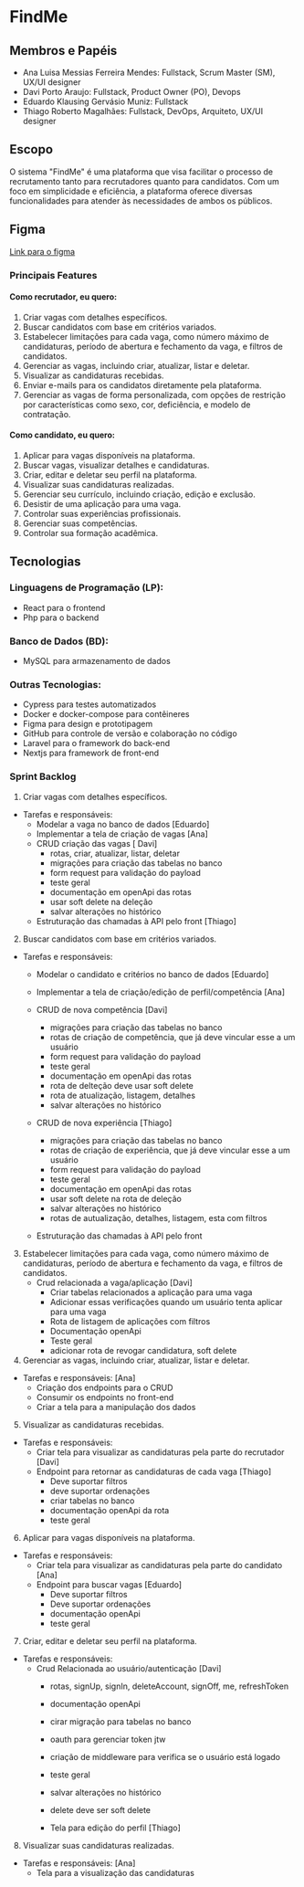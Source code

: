 # FindMe

## Membros e Papéis
- Ana Luisa Messias Ferreira Mendes: Fullstack, Scrum Master (SM), UX/UI designer
- Davi Porto Araujo: Fullstack, Product Owner (PO), Devops
- Eduardo Klausing Gervásio Muniz: Fullstack
- Thiago Roberto Magalhães: Fullstack, DevOps, Arquiteto, UX/UI designer

## Escopo
O sistema "FindMe" é uma plataforma que visa facilitar o processo de recrutamento tanto para recrutadores quanto para candidatos. Com um foco em simplicidade e eficiência, a plataforma oferece diversas funcionalidades para atender às necessidades de ambos os públicos.

## Figma

[Link para o figma](https://www.figma.com/file/9E03uUlkhs4tlAyjkWmJHx/FindMe?type=design&node-id=202%3A2&mode=design&t=viZ9WwJ73szRuBgV-1)

### Principais Features
#### Como recrutador, eu quero:
1. Criar vagas com detalhes específicos.
2. Buscar candidatos com base em critérios variados.
3. Estabelecer limitações para cada vaga, como número máximo de candidaturas, período de abertura e fechamento da vaga, e filtros de candidatos.
4. Gerenciar as vagas, incluindo criar, atualizar, listar e deletar.
5. Visualizar as candidaturas recebidas.
6. Enviar e-mails para os candidatos diretamente pela plataforma.
7. Gerenciar as vagas de forma personalizada, com opções de restrição por características como sexo, cor, deficiência, e modelo de contratação.

#### Como candidato, eu quero:
1. Aplicar para vagas disponíveis na plataforma.
2. Buscar vagas, visualizar detalhes e candidaturas.
3. Criar, editar e deletar seu perfil na plataforma.
4. Visualizar suas candidaturas realizadas.
5. Gerenciar seu currículo, incluindo criação, edição e exclusão.
6. Desistir de uma aplicação para uma vaga.
7. Controlar suas experiências profissionais.
8. Gerenciar suas competências.
9. Controlar sua formação acadêmica.

## Tecnologias
### Linguagens de Programação (LP):
- React para o frontend
- Php para o backend

### Banco de Dados (BD):
- MySQL para armazenamento de dados

### Outras Tecnologias:
- Cypress para testes automatizados
- Docker e docker-compose para contêineres
- Figma para design e prototipagem
- GitHub para controle de versão e colaboração no código
- Laravel para o framework do back-end
- Nextjs para framework de front-end

### Sprint Backlog
1. Criar vagas com detalhes específicos.
 - Tarefas e responsáveis:
     - Modelar a vaga no banco de dados [Eduardo]
     - Implementar a tela de criação de vagas [Ana]
     -  CRUD criação das vagas [ Davi]
        - rotas, criar, atualizar, listar, deletar
        - migrações para criação das tabelas no banco
        - form request para validação do payload
        - teste geral 
        - documentação em openApi das rotas
        - usar soft delete na deleção 
        - salvar alterações no histórico
     - Estruturação das chamadas à API pelo front [Thiago]

2. Buscar candidatos com base em critérios variados.
  - Tarefas e responsáveis:
     - Modelar o candidato e critérios no banco de dados [Eduardo]
     - Implementar a tela de criação/edição de perfil/competência [Ana]

     - CRUD de nova competência  [Davi]
         - migrações para criação das tabelas no banco
         - rotas de criação de competência, que já deve vincular esse a um usuário
         - form request para validação do payload
         - teste geral
         - documentação em openApi das rotas
         - rota de delteção deve usar soft delete
         - rota de atualização, listagem, detalhes
         - salvar alterações no histórico

    - CRUD de nova experiência [Thiago]
      - migrações para criação das tabelas no banco
      - rotas de criação de experiência, que já deve vincular esse a um usuário
      - form request para validação do payload
      - teste geral
      - documentação em openApi das rotas
      - usar soft delete na rota de deleção
      - salvar alterações no histórico
      - rotas de autualização, detalhes, listagem, esta com filtros
    
    - Estruturação das chamadas à API pelo front
       
3. Estabelecer limitações para cada vaga, como número máximo de candidaturas, período de abertura e fechamento da vaga, e filtros de candidatos.
    - Crud relacionada a vaga/aplicação [Davi]
        - Criar tabelas relacionados a aplicação para uma vaga
        - Adicionar essas verificações quando um usuário tenta aplicar para uma vaga
        - Rota de listagem de aplicações com filtros 
        - Documentação openApi
        - Teste geral 
        - adicionar rota de revogar candidatura, soft delete
4. Gerenciar as vagas, incluindo criar, atualizar, listar e deletar.
  - Tarefas e responsáveis: [Ana]
    - Criação dos endpoints para o CRUD
    - Consumir os endpoints no front-end
    - Criar a tela para a manipulação dos dados
      
5. Visualizar as candidaturas recebidas.
  - Tarefas e responsáveis:
    - Criar tela para visualizar as candidaturas pela parte do recrutador [Davi]
    - Endpoint para retornar as candidaturas de cada vaga [Thiago]
        - Deve suportar filtros
        - deve suportar ordenações
        - criar tabelas no banco 
        - documentação openApi da rota 
        - teste geral 
    

6. Aplicar para vagas disponíveis na plataforma.
  - Tarefas e responsáveis:
    - Criar tela para visualizar as candidaturas pela parte do candidato [Ana]
    - Endpoint para buscar vagas [Eduardo]
      - Deve suportar filtros 
      - Deve suportar ordenações
      - documentação openApi
      - teste geral

7. Criar, editar e deletar seu perfil na plataforma.
  - Tarefas e responsáveis:
    - Crud Relacionada ao usuário/autenticação [Davi]
      - rotas, signUp, signIn, deleteAccount, signOff, me, refreshToken
      - documentação openApi
      - cirar migração para tabelas no banco
      - oauth para gerenciar token jtw
      - criação de middleware para verifica se o usuário está logado
      - teste geral
      - salvar alterações no histórico
      - delete deve ser soft delete

      - Tela para edição do perfil [Thiago]
    
8. Visualizar suas candidaturas realizadas.
  - Tarefas e responsáveis: [Ana]
    - Tela para a visualização das candidaturas
    

